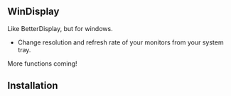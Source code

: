 ## WinDisplay

Like BetterDisplay, but for windows.

- Change resolution and refresh rate of your monitors from your system tray.

More functions coming!

## Installation
